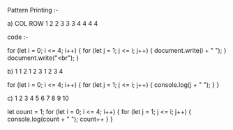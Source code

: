Pattern Printing :-
 
a)     COL
ROW  1
     2 2
     3 3 3
     4 4 4 4 

code :-

for (let i = 0; i <= 4; i++) {
  for (let j = 1; j <= i; j++) {
    document.write(i + " ");
  }
  document.write("<br");
}




b)   1 
     1 2 
     1 2 3 
     1 2 3 4 


for (let i = 0; i <= 4; i++) {
    for (let j = 1; j <= i; j++) {
      console.log(j + " ");
    }
  }
  


c)  1 
     2 3 
     4 5 6 
     7 8 9 10 

let count = 1;
for (let i = 0; i <= 4; i++) {
        for (let j = 1; j <= i; j++) {
          console.log(count + " ");
          count++
        }
      }
